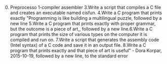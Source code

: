 0. Preprocesso
1-compiler
assembler
3.Write a script that compiles a C file and creates an executable named cisfun.
4.Write a C program that prints exactly "Programming is like building a multilingual puzzle, followed by a new line
5.Write a C program that prints exactly with proper grammar, but the outcome is a piece of art,, followed by a new line.6.Write a C program that prints the size of various types on the computer it is compiled and run on.
7.Write a script that generates the assembly code (Intel syntax) of a C code and save it in an output file.
8.Write a C program that prints exactly and that piece of art is useful" - Dora Korpar, 2015-10-19, followed by a new line, to the standard error